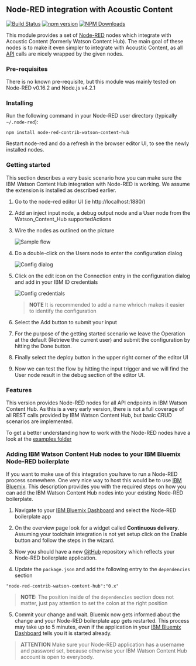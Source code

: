 ## Node-RED integration with Acoustic Content

[![Build Status](https://travis-ci.org/ibm-wch/sample-node-red-contrib-wch.svg?branch=master)](https://travis-ci.org/ibm-wch/sample-node-red-contrib-wch)
[![npm version](https://badge.fury.io/js/node-red-contrib-watson-content-hub.svg)](https://badge.fury.io/js/node-red-contrib-watson-content-hub)
[![NPM Downloads](https://img.shields.io/npm/dt/node-red-contrib-watson-content-hub.svg)](https://www.npmjs.com/package/node-red-contrib-watson-content-hub)

This module provides a set of [Node-RED](http://nodered.org) nodes which integrate with
Acoustic Content (formerly Watson Content Hub). The main goal of these nodes is to make it even simpler
to integrate with Acoustic Content, as all [API][Content Hub API] calls
are nicely wrapped by the given nodes.


### Pre-requisites
There is no known pre-requisite, but this module was mainly tested on
Node-RED v0.16.2 and Node.js v4.2.1


### Installing
Run the following command in your Node-RED user directory
(typically ```~/.node-red```):

```
npm install node-red-contrib-watson-content-hub
```

Restart node-red and do a refresh in the browser editor UI, to see the newly installed nodes.

### Getting started

This section describes a very basic scenario how you can make sure the IBM Watson Content Hub integration with Node-RED is working. We assume the extension is installed as described earlier.

1. Go to the node-red editor UI (ie http://localhost:1880/)

2. Add an inject input node, a debug output node and a User node from the Watson_Content_Hub supportedActions

3. Wire the nodes as outlined on the picture

    ![Sample flow](https://raw.githubusercontent.com/ibm-wch/sample-node-red-contrib-wch/master/doc/images/flow.png)

4. Do a double-click on the Users node to enter the configuration dialog

    ![Config dialog](https://raw.githubusercontent.com/ibm-wch/sample-node-red-contrib-wch/master/doc/images/config.png)

5. Click on the edit icon on the Connection entry in the configuration dialog and add in your IBM ID credentials

    ![Config credentials](https://raw.githubusercontent.com/ibm-wch/sample-node-red-contrib-wch/master/doc/images/config_user.png)

    > __NOTE__ It is recommended to add a name whrioch makes it easier to identify the configuration

6. Select the Add button to submit your input

7. For the purpose of the getting started scenario we leave the Operation at the default (Retrieve the current user) and submit the configuration by hitting the Done button.

8. Finally select the deploy button in the upper right corner of the editor UI

9. Now we can test the flow by hitting the input trigger and we will find the User node result in the debug section of the editor UI.

### Features

This version provides Node-RED nodes for all API endpoints in IBM Watson Content
Hub. As this is  a very early version, there is not a full coverage of all REST
calls provided by IBM Watson Content Hub, but basic CRUD scenarios are implemented.

To get a better understanding how to work with the Node-RED nodes have a look
at the [examples folder](https://github.com/ibm-wch/sample-node-red-contrib-wch/tree/master/examples)

[Content Hub API]: https://developer.ibm.com/api/view/id-618:title-IBM_Watson_Content_Hub_API "IBM Watson Content Hub API"

### Adding IBM Watson Content Hub nodes to your IBM Bluemix Node-RED boilerplate

If you want to make use of this integration you have to run a Node-RED process somewhere. One very nice way to host this would be to use [IBM Bluemix](http://www.bluemix.net). This description provides you with the required steps on how you can add the IBM Watson Content Hub nodes into your existing Node-RED boilerplate.

1. Navigate to your [IBM Bluemix Dashboard](http://www.bluemix.net) and select the Node-RED boilerplate app

2. On the overview page look for a widget called __Continuous delivery__. Assuming your toolchain integration is not yet setup click on the Enable button and follow the steps in the wizard.

3. Now you should have a new [GitHub](http://github.com) repository which reflects your Node-RED boilerplate application.

4. Update the ```package.json``` and add the following entry to the ```dependencies``` section

```
"node-red-contrib-watson-content-hub":"0.x"
```

> __NOTE:__ The position inside of the ```dependencies``` section does not matter, just pay attention to set the colon at the right position

5.  Commit your change and wait. Bluemix now gets informed about the change and your Node-RED boilerplate app gets restarted. This process may take up to 5 minutes, even if the application in your [IBM Bluemix Dashboard](http://www.bluemix.net) tells you it is started already.

> __ATTENTION__ Make sure your Node-RED application has a username and password set, because otherwise your IBM Watson Content Hub account is open to everybody.

